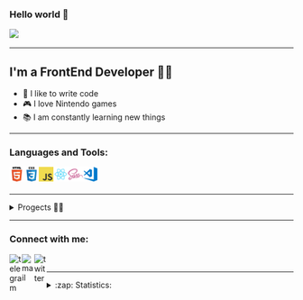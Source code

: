 ### Hello world 👋

![](https://komarev.com/ghpvc/?username=dimiskil)

<hr>

## I'm a FrontEnd Developer 👨‍💻

- 💪 I like to write code
- 🎮 I love Nintendo games
- 📚 I am constantly learning new things

<hr>

### Languages and Tools:

<img align="left" alt="HTML5" width="26px" src="https://raw.githubusercontent.com/github/explore/80688e429a7d4ef2fca1e82350fe8e3517d3494d/topics/html/html.png" />
<img align="left" alt="CSS3" width="26px" src="https://raw.githubusercontent.com/github/explore/80688e429a7d4ef2fca1e82350fe8e3517d3494d/topics/css/css.png" />
<img align="left" alt="JavaScript" width="26px" src="https://raw.githubusercontent.com/github/explore/80688e429a7d4ef2fca1e82350fe8e3517d3494d/topics/javascript/javascript.png" />
<img align="left" alt="React" width="26px" src="https://raw.githubusercontent.com/github/explore/80688e429a7d4ef2fca1e82350fe8e3517d3494d/topics/react/react.png" />
<img align="left" alt="Sass" width="26px" src="https://raw.githubusercontent.com/github/explore/80688e429a7d4ef2fca1e82350fe8e3517d3494d/topics/sass/sass.png" />
<img align="left" alt="Visual Studio Code" width="26px" src="https://raw.githubusercontent.com/github/explore/80688e429a7d4ef2fca1e82350fe8e3517d3494d/topics/visual-studio-code/visual-studio-code.png" />

<br>
<br>
<hr>

<details><summary>Progects 👨‍🏭</summary>

<blockquote> 
<details><summary>ToDo on JS</summary>

<img align="left" alt="demo" src="./img/Todo List - Google Chrome 2020-12-26 17-07-24.gif" />

[demo](https://dimiskil.github.io/project_02/) ||
[code](https://github.com/dimiskil/project_02)

</details>
</blockquote>

</details>

<hr>

### Connect with me:

[<img align="left" alt="telegram" width="22px" src="https://simpleicons.org/icons/telegram.svg" />][telegram]
[<img align="left" alt="mail" width="22px" src="https://simpleicons.org/icons/gmail.svg" />][mail]
[<img align="left" alt="twitter" width="22px" src="https://simpleicons.org/icons/twitter.svg" />][twitter]

<br>
<hr>

<details>
  <summary>:zap: Statistics:</summary>
   <img align="left" alt="codeSTACKr's GitHub Stats" src="https://github-readme-stats.vercel.app/api/top-langs/?username=dimiskil&langs_count=8&layout=compact" />
    <br />
    <img align="left" alt="codeSTACKr's GitHub Stats" src="https://github-readme-stats.vercel.app/api?username=dimiskil&show_icons=true" />
</details>

[twitter]: https://twitter.com/gre4ka16
[telegram]: https://t.me/BigOrlando
[mail]: mailto:gre4kaDISCOUNT@gmail.com
